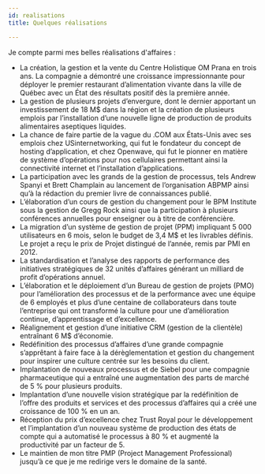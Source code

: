 ```yaml
---
id: realisations
title: Quelques réalisations

---
```

Je compte parmi mes belles réalisations d'affaires :

* La création, la gestion et la vente du Centre Holistique OM Prana en trois ans. La compagnie a démontré une croissance impressionnante pour déployer le premier restaurant d’alimentation vivante dans la ville de Québec avec un État des résultats positif dès la première année.
* La gestion de plusieurs projets d’envergure, dont le dernier apportant un investissement de 18 M$ dans la région et la création de plusieurs emplois par l’installation d’une nouvelle ligne de production de produits alimentaires aseptiques liquides.
* La chance de faire partie de la vague du .COM aux États-Unis avec ses emplois chez USinternetworking, qui fut le fondateur du concept de hosting d’application, et chez Openwave, qui fut le pionner en matière de système d’opérations pour nos cellulaires permettant ainsi la connectivité internet et l’installation d’applications.
* La participation avec les grands de la gestion de processus, tels Andrew Spanyi et Brett Champlain au lancement de l’organisation ABPMP ainsi qu’à la rédaction du premier livre de connaissances publié.
* L’élaboration d’un cours de gestion du changement pour le BPM Institute sous la gestion de Gregg Rock ainsi que la participation à plusieurs conférences annuelles pour enseigner ou à titre de conférencière.
* La migration d’un système de gestion de projet (PPM) impliquant 5 000 utilisateurs en 6 mois, selon le budget de 3,4 M$ et les livrables définis. Le projet a reçu le prix de Projet distingué de l’année, remis par PMI en 2012.
* La standardisation et l’analyse des rapports de performance des initiatives stratégiques de 32 unités d’affaires générant un milliard de profit d’opérations annuel.
* L’élaboration et le déploiement d’un Bureau de gestion de projets (PMO) pour l’amélioration des processus et de la performance avec une équipe de 6 employés et plus d’une centaine de collaborateurs dans toute l’entreprise qui ont transformé la culture pour une d’amélioration continue, d’apprentissage et d’excellence.
* Réalignement et gestion d’une initiative CRM (gestion de la clientèle) entraînant 6 M$ d’économie.
* Redéfinition des processus d’affaires d’une grande compagnie s’apprêtant à faire face à la dérèglementation et gestion du changement pour inspirer une culture centrée sur les besoins du client.
* Implantation de nouveaux processus et de Siebel pour une compagnie pharmaceutique qui a entraîné une augmentation des parts de marché de 5 % pour plusieurs produits.
* Implantation d’une nouvelle vision stratégique par la redéfinition de l’offre des produits et services et des processus d’affaires qui a créé une croissance de 100 % en un an.
* Réception du prix d’excellence chez Trust Royal pour le développement et l’implantation d’un nouveau système de production des états de compte qui a automatisé le processus à 80 % et augmenté la productivité par un facteur de 5.
* Le maintien de mon titre PMP (Project Management Professional) jusqu’à ce que je me redirige vers le domaine de la santé.